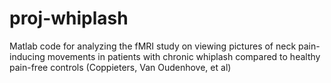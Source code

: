# proj-whiplash
Matlab code for analyzing the fMRI study on viewing pictures of neck pain-inducing movements in patients with chronic whiplash compared to healthy pain-free controls (Coppieters, Van Oudenhove, et al)
